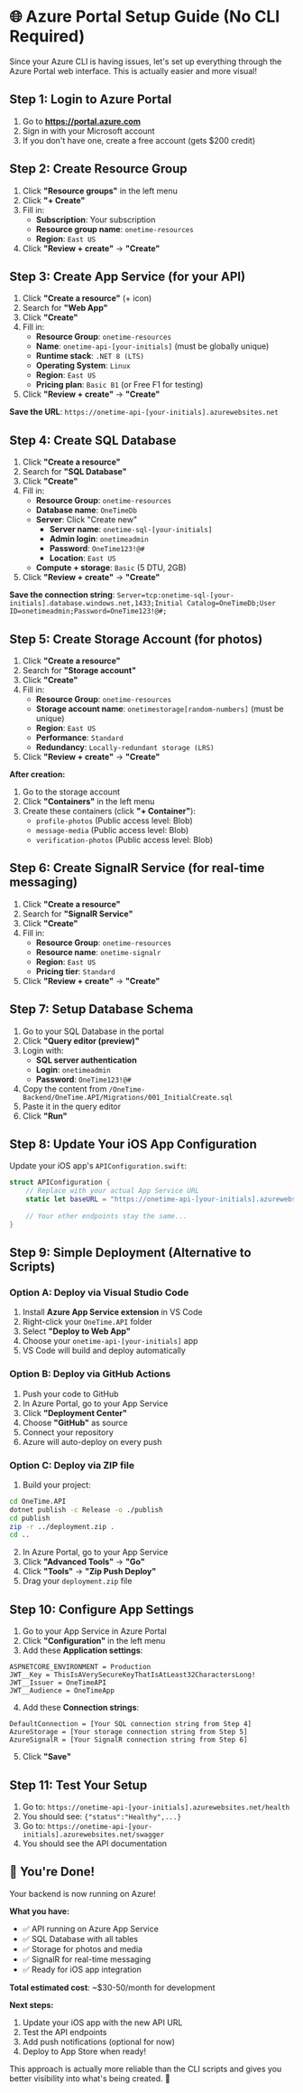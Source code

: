 # 🌐 Azure Portal Setup Guide (No CLI Required)

Since your Azure CLI is having issues, let's set up everything through the Azure Portal web interface. This is actually easier and more visual!

## Step 1: Login to Azure Portal

1. Go to **https://portal.azure.com**
2. Sign in with your Microsoft account
3. If you don't have one, create a free account (gets $200 credit)

## Step 2: Create Resource Group

1. Click **"Resource groups"** in the left menu
2. Click **"+ Create"**
3. Fill in:
   - **Subscription**: Your subscription
   - **Resource group name**: `onetime-resources`
   - **Region**: `East US`
4. Click **"Review + create"** → **"Create"**

## Step 3: Create App Service (for your API)

1. Click **"Create a resource"** (+ icon)
2. Search for **"Web App"**
3. Click **"Create"**
4. Fill in:
   - **Resource Group**: `onetime-resources`
   - **Name**: `onetime-api-[your-initials]` (must be globally unique)
   - **Runtime stack**: `.NET 8 (LTS)`
   - **Operating System**: `Linux`
   - **Region**: `East US`
   - **Pricing plan**: `Basic B1` (or Free F1 for testing)
5. Click **"Review + create"** → **"Create"**

**Save the URL**: `https://onetime-api-[your-initials].azurewebsites.net`

## Step 4: Create SQL Database

1. Click **"Create a resource"**
2. Search for **"SQL Database"**
3. Click **"Create"**
4. Fill in:
   - **Resource Group**: `onetime-resources`
   - **Database name**: `OneTimeDb`
   - **Server**: Click "Create new"
     - **Server name**: `onetime-sql-[your-initials]`
     - **Admin login**: `onetimeadmin`
     - **Password**: `OneTime123!@#`
     - **Location**: `East US`
   - **Compute + storage**: `Basic` (5 DTU, 2GB)
5. Click **"Review + create"** → **"Create"**

**Save the connection string**: `Server=tcp:onetime-sql-[your-initials].database.windows.net,1433;Initial Catalog=OneTimeDb;User ID=onetimeadmin;Password=OneTime123!@#;`

## Step 5: Create Storage Account (for photos)

1. Click **"Create a resource"**
2. Search for **"Storage account"**
3. Click **"Create"**
4. Fill in:
   - **Resource Group**: `onetime-resources`
   - **Storage account name**: `onetimestorage[random-numbers]` (must be unique)
   - **Region**: `East US`
   - **Performance**: `Standard`
   - **Redundancy**: `Locally-redundant storage (LRS)`
5. Click **"Review + create"** → **"Create"**

**After creation:**
1. Go to the storage account
2. Click **"Containers"** in the left menu
3. Create these containers (click **"+ Container"**):
   - `profile-photos` (Public access level: Blob)
   - `message-media` (Public access level: Blob)
   - `verification-photos` (Public access level: Blob)

## Step 6: Create SignalR Service (for real-time messaging)

1. Click **"Create a resource"**
2. Search for **"SignalR Service"**
3. Click **"Create"**
4. Fill in:
   - **Resource Group**: `onetime-resources`
   - **Resource name**: `onetime-signalr`
   - **Region**: `East US`
   - **Pricing tier**: `Standard`
5. Click **"Review + create"** → **"Create"**

## Step 7: Setup Database Schema

1. Go to your SQL Database in the portal
2. Click **"Query editor (preview)"**
3. Login with:
   - **SQL server authentication**
   - **Login**: `onetimeadmin`
   - **Password**: `OneTime123!@#`
4. Copy the content from `/OneTime-Backend/OneTime.API/Migrations/001_InitialCreate.sql`
5. Paste it in the query editor
6. Click **"Run"**

## Step 8: Update Your iOS App Configuration

Update your iOS app's `APIConfiguration.swift`:

```swift
struct APIConfiguration {
    // Replace with your actual App Service URL
    static let baseURL = "https://onetime-api-[your-initials].azurewebsites.net"
    
    // Your other endpoints stay the same...
}
```

## Step 9: Simple Deployment (Alternative to Scripts)

### Option A: Deploy via Visual Studio Code

1. Install **Azure App Service extension** in VS Code
2. Right-click your `OneTime.API` folder
3. Select **"Deploy to Web App"**
4. Choose your `onetime-api-[your-initials]` app
5. VS Code will build and deploy automatically

### Option B: Deploy via GitHub Actions

1. Push your code to GitHub
2. In Azure Portal, go to your App Service
3. Click **"Deployment Center"**
4. Choose **"GitHub"** as source
5. Connect your repository
6. Azure will auto-deploy on every push

### Option C: Deploy via ZIP file

1. Build your project:
```bash
cd OneTime.API
dotnet publish -c Release -o ./publish
cd publish
zip -r ../deployment.zip .
cd ..
```

2. In Azure Portal, go to your App Service
3. Click **"Advanced Tools"** → **"Go"**
4. Click **"Tools"** → **"Zip Push Deploy"**
5. Drag your `deployment.zip` file

## Step 10: Configure App Settings

1. Go to your App Service in Azure Portal
2. Click **"Configuration"** in the left menu
3. Add these **Application settings**:

```
ASPNETCORE_ENVIRONMENT = Production
JWT__Key = ThisIsAVerySecureKeyThatIsAtLeast32CharactersLong!
JWT__Issuer = OneTimeAPI
JWT__Audience = OneTimeApp
```

4. Add these **Connection strings**:

```
DefaultConnection = [Your SQL connection string from Step 4]
AzureStorage = [Your storage connection string from Step 5]
AzureSignalR = [Your SignalR connection string from Step 6]
```

5. Click **"Save"**

## Step 11: Test Your Setup

1. Go to: `https://onetime-api-[your-initials].azurewebsites.net/health`
2. You should see: `{"status":"Healthy",...}`
3. Go to: `https://onetime-api-[your-initials].azurewebsites.net/swagger`
4. You should see the API documentation

## 🎉 You're Done!

Your backend is now running on Azure! 

**What you have:**
- ✅ API running on Azure App Service
- ✅ SQL Database with all tables
- ✅ Storage for photos and media
- ✅ SignalR for real-time messaging
- ✅ Ready for iOS app integration

**Total estimated cost**: ~$30-50/month for development

**Next steps:**
1. Update your iOS app with the new API URL
2. Test the API endpoints
3. Add push notifications (optional for now)
4. Deploy to App Store when ready!

This approach is actually more reliable than the CLI scripts and gives you better visibility into what's being created. 🚀